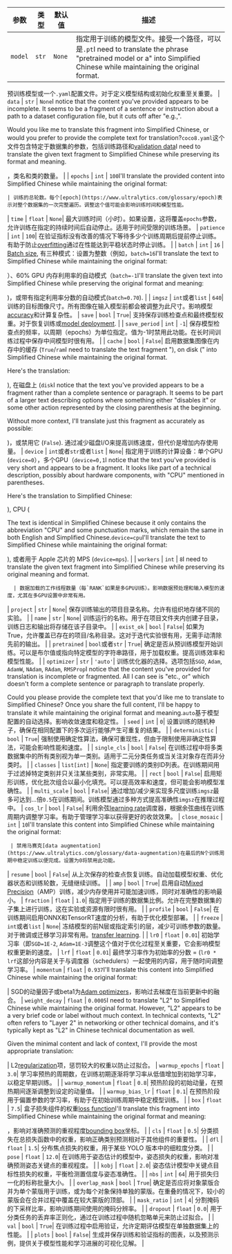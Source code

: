 | 参数              | 类型                     | 默认值    | 描述                                                                                                                                                                                                                                                      |
| ----------------- | ------------------------ | -------- | ------------------------------------------------------------------------------------------------------------------------------------------------------------------------------------------------------------------------------------------------------------ |
| `model`           | `str`                    | `None`| 指定用于训练的模型文件。接受一个路径，可以是`.pt`I need to translate the phrase "pretrained model or a" into Simplified Chinese while maintaining the original format.

预训练模型或一个`.yaml`配置文件。对于定义模型结构或初始化权重至关重要。
| `data`            | `str`                    | `None`I notice that the content you've provided appears to be incomplete. It seems to be a fragment of a sentence or instruction about a path to a dataset configuration file, but it cuts off after "e.g.,".

Would you like me to translate this fragment into Simplified Chinese, or would you prefer to provide the complete text for translation?`coco8.yaml`这个文件包含特定于数据集的参数，包括训练路径和[validation data](https://www.ultralytics.com/glossary/validation-data)I need to translate the given text fragment to Simplified Chinese while preserving its format and meaning.

，类名和类的数量。    |
| `epochs`          | `int`                    | `100`I'll translate the provided content into Simplified Chinese while maintaining the original format:

    | 训练的总轮数。每个[epoch](https://www.ultralytics.com/glossary/epoch)表示对整个数据集的一次完整遍历。调整这个值可能会影响训练时间和模型性能。
| `time`            | `float`                  | `None`| 最大训练时间（小时）。如果设置，这将覆盖`epochs`参数，允许训练在指定的持续时间后自动停止。适用于时间受限的训练场景。
| `patience`        | `int`                    | `100`| 在验证指标没有改善的情况下等待多少个训练周期后提前停止训练。有助于防止[overfitting](https://www.ultralytics.com/glossary/overfitting)通过在性能达到平稳状态时停止训练。                         |
| `batch`           | `int`                    | `16`     | [Batch size](https://www.ultralytics.com/glossary/batch-size), 有三种模式：设置为整数（例如，`batch=16`I'll translate the text to Simplified Chinese while maintaining the original format:

）、60% GPU 内存利用率的自动模式（`batch=-1`I'll translate the given text into Simplified Chinese while preserving the original format and meaning:

)，或带有指定利用率分数的自动模式(`batch=0.70`).               |
| `imgsz`           | `int`或者`list`          | `640`| 训练的目标图像尺寸。所有图像在输入模型前都会被调整为此尺寸。影响模型[accuracy](https://www.ultralytics.com/glossary/accuracy)和计算复杂性。
| `save`            | `bool`                   | `True`| 支持保存训练检查点和最终模型权重。对于恢复训练或[model deployment](https://www.ultralytics.com/glossary/model-deployment).                                                                                   |
| `save_period`     | `int`                    | `-1`| 保存模型检查点的频率，以周期（epochs）为单位指定。值为-1时禁用此功能。在长时间训练过程中保存中间模型时很有用。 |
| `cache`           | `bool`                   | `False`| 启用数据集图像在内存中的缓存 (`True`/`ram`I need to translate the text fragment "), on disk (" into Simplified Chinese while maintaining the original format.

Here's the translation:

), 在磁盘上 (`disk`I notice that the text you've provided appears to be a fragment rather than a complete sentence or paragraph. It seems to be part of a larger text describing options where something either "disables it" or some other action represented by the closing parenthesis at the beginning.

Without more context, I'll translate just this fragment as accurately as possible:

)，或禁用它 (`False`). 通过减少磁盘I/O来提高训练速度，但代价是增加内存使用量。
| `device`          | `int`或者`str`或者`list` | `None`| 指定用于训练的计算设备：单个GPU (`device=0`），多个GPU（`device=0,1`I notice that the text you've provided is very short and appears to be a fragment. It looks like part of a technical description, possibly about hardware components, with "CPU" mentioned in parentheses.

Here's the translation to Simplified Chinese:

), CPU (

The text is identical in Simplified Chinese because it only contains the abbreviation "CPU" and some punctuation marks, which remain the same in both English and Simplified Chinese.`device=cpu`I'll translate the text to Simplified Chinese while maintaining the original format:

), 或者用于 Apple 芯片的 MPS (`device=mps`).                                                                                    |
| `workers`         | `int`                    | `8`I need to translate the given text fragment into Simplified Chinese while preserving its original meaning and format.

      | 数据加载的工作线程数量（每`RANK`如果是多GPU训练）。影响数据预处理和输入模型的速度，尤其在多GPU设置中非常有用。
| `project`         | `str`                    | `None`| 保存训练输出的项目目录名称。允许有组织地存储不同的实验。 |
| `name`            | `str`                    | `None`| 训练运行的名称。用于在项目文件夹内创建子目录，训练日志和输出将存储在该子目录中。 |
| `exist_ok`        | `bool`                   | `False`| 如果为 True，允许覆盖已存在的项目/名称目录。这对于迭代实验很有用，无需手动清除先前的输出。                                                                                                  |
| `pretrained`      | `bool`或者`str`          | `True`| 确定是否从预训练模型开始训练。可以是布尔值或指向特定模型的字符串路径，用于加载权重。提高训练效率和模型性能。 |
| `optimizer`       | `str`                    | `'auto'`| 训练优化器的选择。选项包括`SGD`, `Adam`, `AdamW`, `NAdam`, `RAdam`, `RMSProp`I notice that the content you've provided for translation is incomplete or fragmented. All I can see is "etc., or" which doesn't form a complete sentence or paragraph to translate properly.

Could you please provide the complete text that you'd like me to translate to Simplified Chinese? Once you share the full content, I'll be happy to translate it while maintaining the original format and meaning.`auto`基于模型配置的自动选择。影响收敛速度和稳定性。
| `seed`            | `int`                    | `0`| 设置训练的随机种子，确保在相同配置下的多次运行能够产生可重复的结果。 |
| `deterministic`   | `bool`                   | `True`| 强制使用确定性算法，确保可重现性，但由于限制使用非确定性算法，可能会影响性能和速度。 |
| `single_cls`      | `bool`                   | `False`| 在训练过程中将多类数据集中的所有类别视为单一类别。适用于二元分类任务或当关注对象存在而非分类时。 |
| `classes`         | `list[int]`              | `None`| 指定要训练的类别ID列表。在训练期间用于过滤掉特定类别并只关注某些类别，非常实用。 |
| `rect`            | `bool`                   | `False`| 启用矩形训练，优化批次组合以最小化填充。可以提高效率和速度，但可能会影响模型准确性。 |
| `multi_scale`     | `bool`                   | `False`| 通过增加/减少来实现多尺度训练`imgsz`最多可达到...倍`0.5`在训练期间。训练模型通过多种方式提高准确性`imgsz`在推理过程中。
| `cos_lr`          | `bool`                   | `False`| 利用余弦[learning rate](https://www.ultralytics.com/glossary/learning-rate)调度器，根据余弦曲线在训练周期内调整学习率。有助于管理学习率以获得更好的收敛效果。
| `close_mosaic`    | `int`                    | `10`I'll translate this content into Simplified Chinese while maintaining the original format:

     | 禁用马赛克[data augmentation](https://www.ultralytics.com/glossary/data-augmentation)在最后的N个训练周期中稳定训练以便完成。设置为0将禁用此功能。
| `resume`          | `bool`                   | `False`| 从上次保存的检查点恢复训练。自动加载模型权重、优化器状态和训练轮数，无缝继续训练。 |
| `amp`             | `bool`                   | `True`| 启用自动[Mixed Precision](https://www.ultralytics.com/glossary/mixed-precision)（AMP）训练，减少内存使用并可能加速训练，同时对准确性的影响最小。
| `fraction`        | `float`                  | `1.0`| 指定用于训练的数据集比例。允许在完整数据集的子集上进行训练，这在实验或资源有限时很有用。 |
| `profile`         | `bool`                   | `False`| 在训练期间启用ONNX和TensorRT速度的分析，有助于优化模型部署。 |
| `freeze`          | `int`或者`list`          | `None`| 冻结模型的前N层或指定索引的层，减少可训练参数的数量。对于微调或迁移学习非常有用。[transfer learning](https://www.ultralytics.com/glossary/transfer-learning).                                    |
| `lr0`             | `float`                  | `0.01`| 初始学习率（即`SGD=1E-2`, `Adam=1E-3`调整这个值对于优化过程至关重要，它会影响模型权重更新的速度。
| `lrf`             | `float`                  | `0.01`| 最终学习率作为初始率的分数 = (`lr0 * lrf`这部分内容是关于与调度器（schedulers）一起使用的内容，用于随时间调整学习率。
| `momentum`        | `float`                  | `0.937`I'll translate this content into Simplified Chinese while maintaining the original format:

  | SGD的动量因子或beta1为[Adam optimizers](https://www.ultralytics.com/glossary/adam-optimizer)，影响过去梯度在当前更新中的融合。
| `weight_decay`    | `float`                  | `0.0005`I need to translate "L2" to Simplified Chinese while maintaining the original format. However, "L2" appears to be a very brief code or label without much context. In technical contexts, "L2" often refers to "Layer 2" in networking or other technical domains, and it's typically kept as "L2" in Chinese technical documentation as well.

Given the minimal content and lack of context, I'll provide the most appropriate translation:

| L2[regularization](https://www.ultralytics.com/glossary/regularization)项，惩罚较大的权重以防止过拟合。
| `warmup_epochs`   | `float`                  | `3.0`| 学习率预热的周期数，在训练初期逐渐将学习率从低值增加到初始学习率，以稳定早期训练。 |
| `warmup_momentum` | `float`                  | `0.8`| 预热阶段的初始动量，在预热期间逐渐调整到设定的动量值。 |
| `warmup_bias_lr`  | `float`                  | `0.1`| 在预热阶段用于偏置参数的学习率，有助于在初始训练周期中稳定模型训练。 |
| `box`             | `float`                  | `7.5`| 盒子损失组件的权重[loss function](https://www.ultralytics.com/glossary/loss-function)I'll translate this fragment into Simplified Chinese while maintaining the original format and meaning:

，影响对准确预测的重视程度[bounding box](https://www.ultralytics.com/glossary/bounding-box)坐标。 |
| `cls`             | `float`                  | `0.5`| 分类损失在总损失函数中的权重，影响正确类别预测相对于其他组件的重要性。 |
| `dfl`             | `float`                  | `1.5`| 分布焦点损失的权重，用于某些 YOLO 版本中的细粒度分类。 |
| `pose`            | `float`                  | `12.0`| 在训练用于姿态估计的模型中，姿态损失的权重，影响对准确预测姿态关键点的重视程度。 |
| `kobj`            | `float`                  | `2.0`| 姿态估计模型中关键点目标性损失的权重，平衡检测置信度与姿态准确性。 |
| `nbs`             | `int`                    | `64`| 用于损失归一化的标称批量大小。 |
| `overlap_mask`    | `bool`                   | `True`| 确定是否应将对象蒙版合并为单个蒙版用于训练，或为每个对象保持单独的蒙版。在重叠的情况下，较小的蒙版会在合并过程中覆盖在较大蒙版的顶部。 |
| `mask_ratio`      | `int`                    | `4`| 分割掩码的下采样比率，影响训练期间使用的掩码分辨率。 |
| `dropout`         | `float`                  | `0.0`| 用于分类任务的丢弃率正则化，通过在训练过程中随机忽略单元来防止过拟合。 |
| `val`             | `bool`                   | `True`| 在训练过程中启用验证，允许定期评估模型在单独数据集上的性能。 |
| `plots`           | `bool`                   | `False`| 生成并保存训练和验证指标的图表，以及预测示例，提供关于模型性能和学习进展的可视化见解。 |
